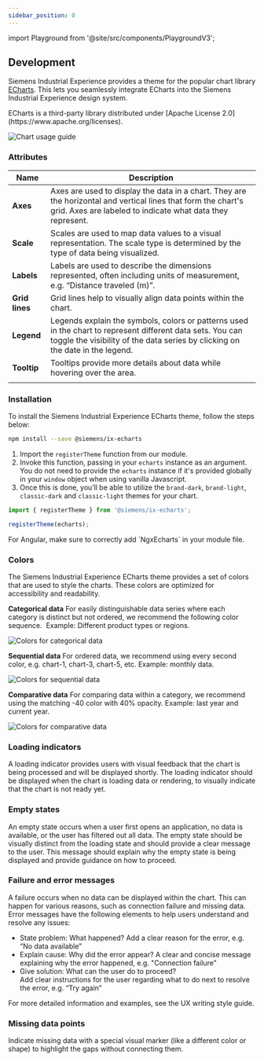 ```yaml
---
sidebar_position: 0
---
```

import Playground from '@site/src/components/PlaygroundV3';

## Development

Siemens Industrial Experience provides a theme for the popular chart library [ECharts](https://echarts.apache.org/handbook/en/get-started).
This lets you seamlessly integrate ECharts into the Siemens Industrial Experience design system.

<div className="siemens-brand-section">
ECharts is a third-party library distributed under [Apache License 2.0](https://www.apache.org/licenses).
</div>

![Chart usage guide](https://www.figma.com/design/wEptRgAezDU1z80Cn3eZ0o/iX-Pattern-Illustrations?node-id=3532-4181&t=MD9MvUCkoIcmSi8H-4)

### Attributes

| Name           | Description                                                                                                                                                                                  |
| -------------- | -------------------------------------------------------------------------------------------------------------------------------------------------------------------------------------------- |
| **Axes**       | Axes are used to display the data in a chart. They are the horizontal and vertical lines that form the chart's grid. Axes are labeled to indicate what data they represent.                  |
| **Scale**      | Scales are used to map data values to a visual representation. The scale type is determined by the type of data being visualized.                                                            |
| **Labels**     | Labels are used to describe the dimensions represented, often including units of measurement, e.g. “Distance traveled (m)”.                                                                  |
| **Grid lines** | Grid lines help to visually align data points within the chart.                                                                                                                           |
| **Legend**     | Legends explain the symbols, colors or patterns used in the chart to represent different data sets. You can toggle the visibility of the data series by clicking on the date in the legend. |
| **Tooltip**    | Tooltips provide more details about data while hovering over the area.                                                                                                           |
|                |                                                                                                                                                                                              |
### Installation

To install the Siemens Industrial Experience ECharts theme, follow the steps below:

```sh
npm install --save @siemens/ix-echarts
```

1. Import the `registerTheme` function from our module.
2. Invoke this function, passing in your `echarts` instance as an argument. You do not need to provide the `echarts` instance if it's provided globally in your `window` object when using vanilla Javascript.
3. Once this is done, you’ll be able to utilize the `brand-dark`, `brand-light`, `classic-dark` and `classic-light` themes for your chart.

```typescript
import { registerTheme } from '@siemens/ix-echarts';

registerTheme(echarts);
```

<div className="Angular">
For Angular, make sure to correctly add `NgxEcharts` in your module file.
</div>

### Colors

The Siemens Industrial Experience ECharts theme provides a set of colors that are used to style the charts. These colors are optimized for accessibility and readability.

**Categorical data**
For easily distinguishable data series where each category is distinct but not ordered, we recommend the following color sequence. 
Example: Different product types or regions.

![Colors for categorical data](https://www.figma.com/design/wEptRgAezDU1z80Cn3eZ0o/iX-Pattern-Illustrations?node-id=3223-1647&t=MD9MvUCkoIcmSi8H-4)

**Sequential data**
For ordered data, we recommend using every second color, e.g. chart-1, chart-3, chart-5, etc. Example: monthly data.

![Colors for sequential data](https://www.figma.com/design/wEptRgAezDU1z80Cn3eZ0o/iX-Pattern-Illustrations?node-id=3225-2412&t=MD9MvUCkoIcmSi8H-4)

**Comparative data**
For comparing data within a category, we recommend using the matching -40 color with 40% opacity. Example: last year and current year.

![Colors for comparative data](https://www.figma.com/design/wEptRgAezDU1z80Cn3eZ0o/iX-Pattern-Illustrations?node-id=3225-2885&t=MD9MvUCkoIcmSi8H-4)

<Playground
height="40rem"
name="echarts"
noMargin>
</Playground>

### Loading indicators

A loading indicator provides users with visual feedback that the chart is being processed and will be displayed shortly. The loading indicator should be displayed when the chart is loading data or rendering, to visually indicate that the chart is not ready yet.

### Empty states

An empty state occurs when a user first opens an application, no data is available, or the user has filtered out all data. The empty state should be visually distinct from the loading state and should provide a clear message to the user. This message should explain why the empty state is being displayed and provide guidance on how to proceed. 

<Playground
height="40rem"
name="echarts-empty-state"
noMargin>
</Playground>

### Failure and error messages

A failure occurs when no data can be displayed within the chart. This can happen for various reasons, such as connection failure and missing data. Error messages have the following elements to help users understand and resolve any issues:

- State problem: What happened?​ Add a clear reason for the error, e.g. “No data available”
- Explain cause: Why did the error appear?​ A clear and concise message explaining why the error happened, e.g. "Connection failure"
- Give solution: What can the user do to proceed?​  
  Add clear instructions for the user regarding what to do next to resolve the error, e.g. “Try again”

For more detailed information and examples, see the UX writing style guide.

### Missing data points

Indicate missing data with a special visual marker (like a different color or shape) to highlight the gaps without connecting them.
